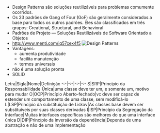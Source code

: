 - Design Patterns são soluções reutilizáveis para problemas comumente ocorridos.
- Os 23 padrões de Gang of Four (GoF) são geralmente considerados a base para todos os outros padrões. Eles são classificados em três grupos: Creational, Structural, and Behavioral 
- Padrões de Projeto — Soluções Reutilizáveis de Software Orientado a Objetos
- http://www.menti.com/iq57cex4f5
![Design Patterns](..\imgs\designPatterns.JPG)
- Vantagens:
  - aumenta produtividade
  - facilita manutenção
  - termos universais
- não é uma solução pronta
- SOLID

Letra|Sigla|Nome|Definição
-:-|-:-|-:-|-:-
S|SRP|Princípio da Responsabilidade Única|uma classe deve ter um, e somente um, motivo para mudar
O|OCP|Princípio Aberto-fechado|vc deve ser capaz de estender um comportamento de uma classe, sem modificá-lo
L|LSP|Princípio da substituição de Liskov|As classes base devem ser substituíveis por suas classes derivadas
I|ISP|Princípio da Segregação da Interface|Muitas interfaces específicas são melhores do que uma interface única
D|DIP|Princípio da inversão da dependência|Dependa de uma abstração e não de uma implementação